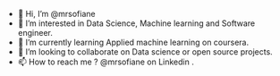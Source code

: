 - 👋 Hi, I’m @mrsofiane
- 👀 I’m interested in Data Science, Machine learning and Software engineer.
- 🌱 I’m currently learning Applied machine learning on coursera.
- 💞️ I’m looking to collaborate on Data science or open source projects.
- 📫 How to reach me ? @mrsofiane on Linkedin .

<!---
mrsofiane/mrsofiane is a ✨ special ✨ repository because its `README.md` (this file) appears on your GitHub profile.
You can click the Preview link to take a look at your changes.
--->
